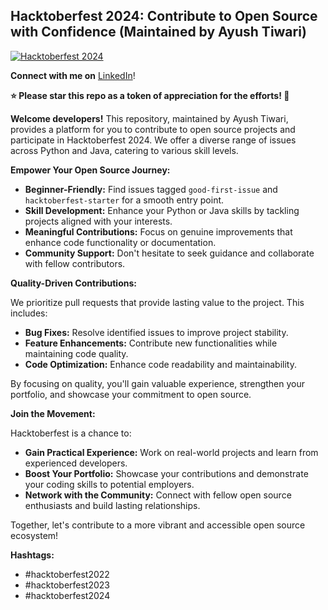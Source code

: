 ## Hacktoberfest 2024: Contribute to Open Source with Confidence (Maintained by Ayush Tiwari)

[![Hacktoberfest 2024](https://img.shields.io/badge/Hacktoberfest-2024-ff6f00?style=flat-square&logo=hacktoberfest&logoColor=white&labelColor=000000)](https://hacktoberfest.digitalocean.com/)

**Connect with me on** [LinkedIn](https://www.linkedin.com/in/ayush-tiwari02)!


**⭐ Please star this repo as a token of appreciation for the efforts! 🙌**


**Welcome developers!** This repository, maintained by Ayush Tiwari, provides a platform for you to contribute to open source projects and participate in Hacktoberfest 2024. We offer a diverse range of issues across Python and Java, catering to various skill levels. 

**Empower Your Open Source Journey:**

* **Beginner-Friendly:** Find issues tagged `good-first-issue` and `hacktoberfest-starter` for a smooth entry point. 
* **Skill Development:** Enhance your Python or Java skills by tackling projects aligned with your interests.
* **Meaningful Contributions:** Focus on genuine improvements that enhance code functionality or documentation.
* **Community Support:** Don't hesitate to seek guidance and collaborate with fellow contributors.

**Quality-Driven Contributions:**

We prioritize pull requests that provide lasting value to the project. This includes:

* **Bug Fixes:** Resolve identified issues to improve project stability.
* **Feature Enhancements:** Contribute new functionalities while maintaining code quality.
* **Code Optimization:** Enhance code readability and maintainability.

By focusing on quality, you'll gain valuable experience, strengthen your portfolio, and showcase your commitment to open source.

**Join the Movement:**

Hacktoberfest is a chance to:

* **Gain Practical Experience:** Work on real-world projects and learn from experienced developers.
* **Boost Your Portfolio:** Showcase your contributions and demonstrate your coding skills to potential employers.
* **Network with the Community:** Connect with fellow open source enthusiasts and build lasting relationships.

Together, let's contribute to a more vibrant and accessible open source ecosystem!

**Hashtags:**

* #hacktoberfest2022
* #hacktoberfest2023
* #hacktoberfest2024

